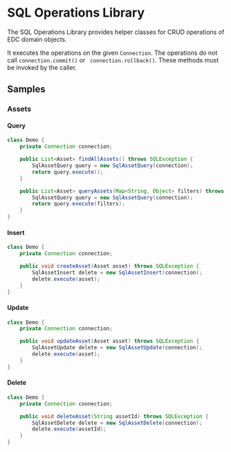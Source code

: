 # SQL Operations Library

The SQL Operations Library provides helper classes for CRUD operations of EDC domain objects.

It executes the operations on the given `Connection`. The operations do not call `connection.commit()` or `
connection.rollback()`. These methods must be invoked by the caller.

## Samples

### Assets

#### Query

```java
class Demo {
    private Connection connection;

    public List<Asset> findAllAssets() throws SQLException {
        SqlAssetQuery query = new SqlAssetQuery(connection);
        return query.execute();
    }

    public List<Asset> queryAssets(Map<String, Object> filters) throws SQLException {
        SqlAssetQuery query = new SqlAssetQuery(connection);
        return query.execute(filters);
    }
}
```

#### Insert

```java
class Demo {
    private Connection connection;

    public void createAsset(Asset asset) throws SQLException {
        SqlAssetInsert delete = new SqlAssetInsert(connection);
        delete.execute(asset);
    }
}
```

#### Update

```java
class Demo {
    private Connection connection;

    public void updateAsset(Asset asset) throws SQLException {
        SqlAssetUpdate delete = new SqlAssetUpdate(connection);
        delete.execute(asset);
    }
}
```

#### Delete

```java
class Demo {
    private Connection connection;

    public void deleteAsset(String assetId) throws SQLException {
        SqlAssetDelete delete = new SqlAssetDelete(connection);
        delete.execute(assetId);
    }
}
```